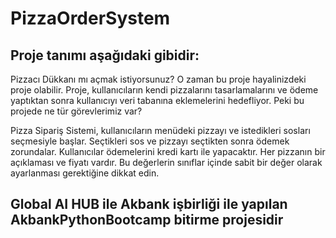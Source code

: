# PizzaOrderSystem 
## Proje tanımı aşağıdaki gibidir:
Pizzacı Dükkanı mı açmak istiyorsunuz? O zaman bu proje hayalinizdeki proje olabilir. Proje, kullanıcıların kendi pizzalarını tasarlamalarını ve ödeme yaptıktan sonra kullanıcıyı veri tabanına eklemelerini hedefliyor. Peki bu projede ne tür görevlerimiz var?

Pizza Sipariş Sistemi, kullanıcıların menüdeki pizzayı ve istedikleri sosları seçmesiyle başlar. Seçtikleri sos ve pizzayı seçtikten sonra ödemek zorundalar. Kullanıcılar ödemelerini kredi kartı ile yapacaktır. Her pizzanın bir açıklaması ve fiyatı vardır. Bu değerlerin sınıflar içinde sabit bir değer olarak ayarlanması gerektiğine dikkat edin.

## Global AI HUB ile Akbank işbirliği ile yapılan AkbankPythonBootcamp bitirme projesidir
